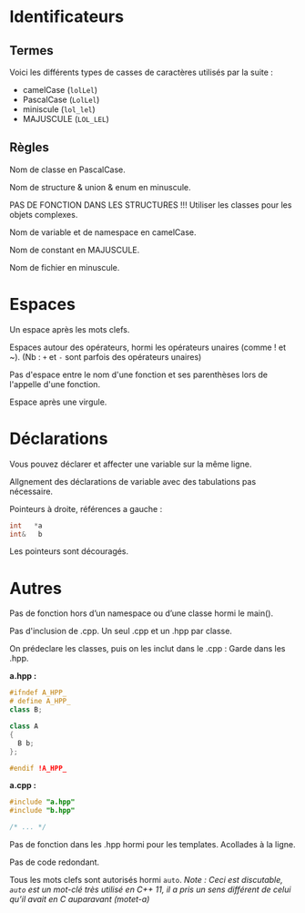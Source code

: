 # Identificateurs

## Termes

Voici les différents types de casses de caractères utilisés par la suite :

- camelCase (`lolLel`)
- PascalCase (`LolLel`)
- miniscule (`lol_lel`)
- MAJUSCULE (`LOL_LEL`)

## Règles

Nom de classe en PascalCase.

Nom de structure & union & enum en minuscule.

PAS DE FONCTION DANS LES STRUCTURES !!! Utiliser les classes pour les objets
complexes.

Nom de variable et de namespace en camelCase.

Nom de constant en MAJUSCULE.

Nom de fichier en minuscule.



# Espaces

Un espace après les mots clefs.

Espaces autour des opérateurs, hormi les opérateurs unaires (comme ! et ~).
(Nb : `+` et `-` sont parfois des opérateurs unaires)

Pas d'espace entre le nom d'une fonction et ses parenthèses lors de l'appelle
d'une fonction.

Espace après une virgule.



# Déclarations

Vous pouvez déclarer et affecter une variable sur la même ligne.

Allgnement des déclarations de variable avec des tabulations pas nécessaire.

Pointeurs à droite, références a gauche :

```c
int   *a
int&   b
```

Les pointeurs sont découragés.



# Autres

Pas de fonction hors d’un namespace ou d’une classe hormi le main().

Pas d'inclusion de .cpp. Un seul .cpp et un .hpp par classe.

On prédeclare les classes, puis on les inclut dans le .cpp :
Garde dans les .hpp.

**a.hpp :**

```cpp
#ifndef A_HPP_
# define A_HPP_
class B;

class A
{
  B b;
};

#endif !A_HPP_
```

**a.cpp :**

```cpp
#include "a.hpp"
#include "b.hpp"

/* ... */
```

Pas de fonction dans les .hpp hormi pour les templates.
Acollades à la ligne.

Pas de code redondant.

Tous les mots clefs sont autorisés hormi `auto`.
*Note : Ceci est discutable, `auto` est un mot-clé très utilisé en C++
11, il a pris un sens différent de celui qu’il avait en C auparavant
(motet-a)*
